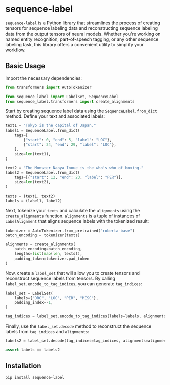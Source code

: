 # sequence-label

`sequence-label` is a Python library that streamlines the process of creating tensors for sequence labeling data and reconstructing sequence labeling data from the output tensors of neural models. Whether you're working on named entity recognition, part-of-speech tagging, or any other sequence labeling task, this library offers a convenient utility to simplify your workflow.

## Basic Usage

Import the necessary dependencies:

```py
from transformers import AutoTokenizer

from sequence_label import LabelSet, SequenceLabel
from sequence_label.transformers import create_alignments
```

Start by creating sequence label data using the `SequenceLabel.from_dict` method. Define your text and associated labels:

```py
text1 = "Tokyo is the capital of Japan."
label1 = SequenceLabel.from_dict(
    tags=[
        {"start": 0, "end": 5, "label": "LOC"},
        {"start": 24, "end": 29, "label": "LOC"},
    ],
    size=len(text1),
)

text2 = "The Monster Naoya Inoue is the who's who of boxing."
label2 = SequenceLabel.from_dict(
    tags=[{"start": 12, "end": 23, "label": "PER"}],
    size=len(text2),
)

texts = (text1, text2)
labels = (label1, label2)
```

Next, tokenize your `texts` and calculate the `alignments` using the `create_alignments` function. `alignments` is a tuple of instances of `LabelAlignment` that aligns sequence labels with the tokenized result:

```py
tokenizer = AutoTokenizer.from_pretrained("roberta-base")
batch_encoding = tokenizer(texts)

alignments = create_alignments(
    batch_encoding=batch_encoding,
    lengths=list(map(len, texts)),
    padding_token=tokenizer.pad_token
)
```

Now, create a `label_set` that will allow you to create tensors and reconstruct sequence labels from tensors. By calling `label_set.encode_to_tag_indices`, you can generate `tag_indices`:

```py
label_set = LabelSet(
    labels={"ORG", "LOC", "PER", "MISC"},
    padding_index=-1,
)

tag_indices = label_set.encode_to_tag_indices(labels=labels, alignments=alignments)
```

Finally, use the `label_set.decode` method to reconstruct the sequence labels from `tag_indices` and `alignments`:

```py
labels2 = label_set.decode(tag_indices=tag_indices, alignments=alignments)

assert labels == labels2
```

## Installation

```
pip install sequence-label
```
